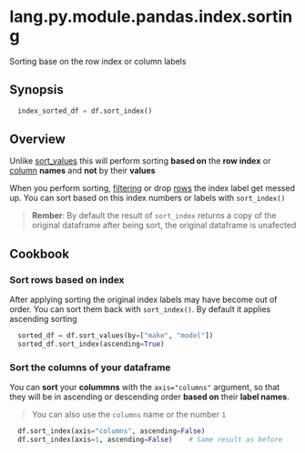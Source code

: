 # lang.py.module.pandas.index.sorting

Sorting base on the row index or column labels

## Synopsis

```py
  index_sorted_df = df.sort_index()
```

## Overview

Unlike [sort_values](./mfgd.md) this will perform sorting **based on** the
**row index** or [column](./6j2u.md) **names** and **not** by their **values**

When you perform sorting, [filtering](./m2xg.md) or drop [rows](./5t4z.md) the
index label get messed up. You can sort based on this index numbers or labels
with `sort_index()`

> **Rember**: By default the result of `sort_index` returns a copy of the
> original dataframe after being sort, the original dataframe is unafected

## Cookbook

### Sort rows based on index

After applying sorting the original index labels may have become out of order.
You can sort them back with `sort_index()`. By default it applies ascending
sorting

```py
  sorted_df = df.sort_values(by=["make", "model"])
  sorted_df.sort_index(ascending=True)
```

### Sort the columns of your dataframe

You can **sort** your **colummns** with the `axis="columns"` argument, so that they
will be in ascending or descending order **based on** their **label names**.

> You can also use the `columns` name or the number `1`

```py
  df.sort_index(axis="columns", ascending=False)
  df.sort_index(axis=1, ascending=False)    # Same result as before
```
